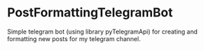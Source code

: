 # PostFormattingTelegramBot
Simple telegram bot (using library pyTelegramApi) for creating and formatting new posts for my telegram channel.
